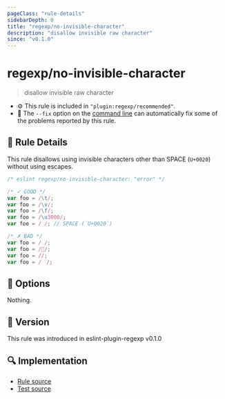 ```yaml
---
pageClass: "rule-details"
sidebarDepth: 0
title: "regexp/no-invisible-character"
description: "disallow invisible raw character"
since: "v0.1.0"
---
```

# regexp/no-invisible-character

> disallow invisible raw character

- :gear: This rule is included in `"plugin:regexp/recommended"`.
- :wrench: The `--fix` option on the [command line](https://eslint.org/docs/user-guide/command-line-interface#fixing-problems) can automatically fix some of the problems reported by this rule.

## :book: Rule Details

This rule disallows using invisible characters other than SPACE (`U+0020`) without using escapes.

<eslint-code-block fix>

<!-- markdownlint-disable no-hard-tabs -->

```js
/* eslint regexp/no-invisible-character: "error" */

/* ✓ GOOD */
var foo = /\t/;
var foo = /\v/;
var foo = /\f/;
var foo = /\u3000/;
var foo = / /; // SPACE (`U+0020`)

/* ✗ BAD */
var foo = /	/;
var foo = //;
var foo = //;
var foo = /　/;
```

<!-- markdownlint-enable no-hard-tabs -->

</eslint-code-block>

## :wrench: Options

Nothing.

## :rocket: Version

This rule was introduced in eslint-plugin-regexp v0.1.0

## :mag: Implementation

- [Rule source](https://github.com/ota-meshi/eslint-plugin-regexp/blob/master/lib/rules/no-invisible-character.ts)
- [Test source](https://github.com/ota-meshi/eslint-plugin-regexp/blob/master/tests/lib/rules/no-invisible-character.ts)
